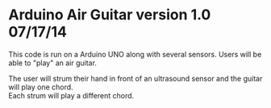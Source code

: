 Arduino Air Guitar version 1.0 07/17/14
=======================================

This code is run on a Arduino UNO along with several sensors.  Users will be able to "play" an air guitar.

The user will strum their hand in front of an ultrasound sensor and the guitar will play one chord.  
Each strum will play a different chord.
